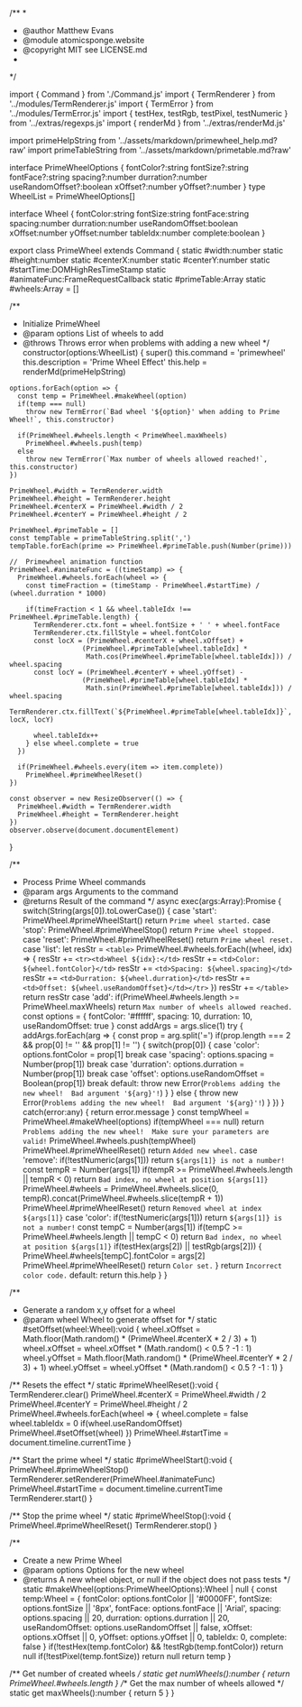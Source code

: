 /**
 * 
 * @author Matthew Evans
 * @module atomicsponge.website
 * @copyright MIT see LICENSE.md
 * 
 */

import { Command } from './Command.js'
import { TermRenderer } from '../modules/TermRenderer.js'
import { TermError } from '../modules/TermError.js'
import { testHex, testRgb, testPixel, testNumeric } from '../extras/regexps.js'
import { renderMd } from '../extras/renderMd.js'

import primeHelpString from '../assets/markdown/primewheel_help.md?raw'
import primeTableString from '../assets/markdown/primetable.md?raw'

interface PrimeWheelOptions {
  fontColor?:string
  fontSize?:string
  fontFace?:string
  spacing?:number
  durration?:number
  useRandomOffset?:boolean
  xOffset?:number
  yOffset?:number
}
type WheelList = PrimeWheelOptions[]

interface Wheel {
  fontColor:string
  fontSize:string
  fontFace:string
  spacing:number
  durration:number
  useRandomOffset:boolean
  xOffset:number
  yOffset:number
  tableIdx:number
  complete:boolean
}

export class PrimeWheel extends Command {
  static #width:number
  static #height:number
  static #centerX:number
  static #centerY:number
  static #startTime:DOMHighResTimeStamp
  static #animateFunc:FrameRequestCallback
  static #primeTable:Array<number>
  static #wheels:Array<Wheel> = []

  /**
   * Initialize PrimeWheel
   * @param options List of wheels to add
   * @throws Throws error when problems with adding a new wheel
   */
  constructor(options:WheelList) {
    super()
    this.command = 'primewheel'
    this.description = 'Prime Wheel Effect'
    this.help = renderMd(primeHelpString)

    options.forEach(option => {
      const temp = PrimeWheel.#makeWheel(option)
      if(temp === null)
        throw new TermError(`Bad wheel '${option}' when adding to Prime Wheel!`, this.constructor)

      if(PrimeWheel.#wheels.length < PrimeWheel.maxWheels)
        PrimeWheel.#wheels.push(temp)
      else
        throw new TermError(`Max number of wheels allowed reached!`, this.constructor)
    })

    PrimeWheel.#width = TermRenderer.width
    PrimeWheel.#height = TermRenderer.height
    PrimeWheel.#centerX = PrimeWheel.#width / 2
    PrimeWheel.#centerY = PrimeWheel.#height / 2

    PrimeWheel.#primeTable = []
    const tempTable = primeTableString.split(',')
    tempTable.forEach(prime => PrimeWheel.#primeTable.push(Number(prime)))

    //  Primewheel animation function
    PrimeWheel.#animateFunc = ((timeStamp) => {
      PrimeWheel.#wheels.forEach(wheel => {
        const timeFraction = (timeStamp - PrimeWheel.#startTime) / (wheel.durration * 1000)

        if(timeFraction < 1 && wheel.tableIdx !== PrimeWheel.#primeTable.length) {
          TermRenderer.ctx.font = wheel.fontSize + ' ' + wheel.fontFace
          TermRenderer.ctx.fillStyle = wheel.fontColor
          const locX = (PrimeWheel.#centerX + wheel.xOffset) +
                      (PrimeWheel.#primeTable[wheel.tableIdx] *
                       Math.cos(PrimeWheel.#primeTable[wheel.tableIdx])) / wheel.spacing
          const locY = (PrimeWheel.#centerY + wheel.yOffset) -
                      (PrimeWheel.#primeTable[wheel.tableIdx] *
                       Math.sin(PrimeWheel.#primeTable[wheel.tableIdx])) / wheel.spacing
          TermRenderer.ctx.fillText(`${PrimeWheel.#primeTable[wheel.tableIdx]}`, locX, locY)

          wheel.tableIdx++
        } else wheel.complete = true
      })

      if(PrimeWheel.#wheels.every(item => item.complete))
        PrimeWheel.#primeWheelReset()
    })

    const observer = new ResizeObserver(() => {
      PrimeWheel.#width = TermRenderer.width
      PrimeWheel.#height = TermRenderer.height
    })
    observer.observe(document.documentElement)
  }

  /**
   * Process Prime Wheel commands
   * @param args Arguments to the command
   * @returns Result of the command
   */
  async exec(args:Array<string>):Promise<string> {
    switch(String(args[0]).toLowerCase()) {
      case 'start':
        PrimeWheel.#primeWheelStart()
        return `Prime wheel started.`
      case 'stop':
        PrimeWheel.#primeWheelStop()
        return `Prime wheel stopped.`
      case 'reset':
        PrimeWheel.#primeWheelReset()
        return `Prime wheel reset.`
      case 'list':
        let resStr = `<table>`
        PrimeWheel.#wheels.forEach((wheel, idx) => {
          resStr += `<tr><td>Wheel ${idx}:</td>`
          resStr += `<td>Color: ${wheel.fontColor}</td>`
          resStr += `<td>Spacing: ${wheel.spacing}</td>`
          resStr += `<td>Durration: ${wheel.durration}</td>`
          resStr += `<td>Offset: ${wheel.useRandomOffset}</td></tr>`
        })
        resStr += `</table>`
        return resStr
      case 'add':
        if(PrimeWheel.#wheels.length >= PrimeWheel.maxWheels)
          return `Max number of wheels allowed reached.`
        const options = {
          fontColor: '#ffffff',
          spacing: 10,
          durration: 10,
          useRandomOffset: true
        }
        const addArgs = args.slice(1)
        try {
          addArgs.forEach(arg => {
            const prop = arg.split('=')
            if(prop.length === 2 && prop[0] != '' && prop[1] != '') {
              switch(prop[0]) {
                case 'color':
                  options.fontColor = prop[1]
                  break
                case 'spacing':
                  options.spacing = Number(prop[1])
                  break
                case 'durration':
                  options.durration = Number(prop[1])
                  break
                case 'offset':
                  options.useRandomOffset = Boolean(prop[1])
                  break
                default:
                  throw new Error(`Problems adding the new wheel!  Bad argument '${arg}'!`)
              }
            } else {
              throw new Error(`Problems adding the new wheel!  Bad argument '${arg}'!`)
            }
          })
        } catch(error:any) { return error.message }
        const tempWheel = PrimeWheel.#makeWheel(options)
        if(tempWheel === null) return `Problems adding the new wheel!  Make sure your parameters are valid!`
        PrimeWheel.#wheels.push(tempWheel)
        PrimeWheel.#primeWheelReset()
        return `Added new wheel.`
      case 'remove':
        if(!testNumeric(args[1])) return `${args[1]} is not a number!`
        const tempR = Number(args[1])
        if(tempR >= PrimeWheel.#wheels.length || tempR < 0)
          return `Bad index, no wheel at position ${args[1]}`
        PrimeWheel.#wheels = PrimeWheel.#wheels.slice(0, tempR).concat(PrimeWheel.#wheels.slice(tempR + 1))
        PrimeWheel.#primeWheelReset()
        return `Removed wheel at index ${args[1]}`
      case 'color':
        if(!testNumeric(args[1])) return `${args[1]} is not a number!`
        const tempC = Number(args[1])
        if(tempC >= PrimeWheel.#wheels.length || tempC < 0)
          return `Bad index, no wheel at position ${args[1]}`
        if(testHex(args[2]) || testRgb(args[2])) {
          PrimeWheel.#wheels[tempC].fontColor = args[2]
          PrimeWheel.#primeWheelReset()
          return `Color set.`
        }
        return `Incorrect color code.`
      default:
        return this.help
    }
  }

  /**
   * Generate a random x,y offset for a wheel
   * @param wheel Wheel to generate offset for
   */
  static #setOffset(wheel:Wheel):void {
    wheel.xOffset = Math.floor(Math.random() * (PrimeWheel.#centerX * 2 / 3) + 1)
    wheel.xOffset = wheel.xOffset * (Math.random() < 0.5 ? -1 : 1)
    wheel.yOffset = Math.floor(Math.random() * (PrimeWheel.#centerY * 2 / 3) + 1)
    wheel.yOffset = wheel.yOffset * (Math.random() < 0.5 ? -1 : 1)
  }

  /** Resets the effect */
  static #primeWheelReset():void {
    TermRenderer.clear()
    PrimeWheel.#centerX = PrimeWheel.#width / 2
    PrimeWheel.#centerY = PrimeWheel.#height / 2
    PrimeWheel.#wheels.forEach(wheel => {
      wheel.complete = false
      wheel.tableIdx = 0
      if(wheel.useRandomOffset) PrimeWheel.#setOffset(wheel)
    })
    PrimeWheel.#startTime = <DOMHighResTimeStamp>document.timeline.currentTime
  }

  /** Start the prime wheel */
  static #primeWheelStart():void {
    PrimeWheel.#primeWheelStop()
    TermRenderer.setRenderer(PrimeWheel.#animateFunc)
    PrimeWheel.#startTime = <DOMHighResTimeStamp>document.timeline.currentTime
    TermRenderer.start()
  }

  /** Stop the prime wheel */
  static #primeWheelStop():void {
    PrimeWheel.#primeWheelReset()
    TermRenderer.stop()
  }

  /**
   * Create a new Prime Wheel
   * @param options Options for the new wheel
   * @returns A new wheel object, or null if the object does not pass tests
   */
  static #makeWheel(options:PrimeWheelOptions):Wheel | null {
    const temp:Wheel = {
      fontColor: options.fontColor || '#0000FF',
      fontSize: options.fontSize || '8px',
      fontFace: options.fontFace || 'Arial',
      spacing: options.spacing || 20,
      durration: options.durration || 20,
      useRandomOffset: options.useRandomOffset || false,
      xOffset: options.xOffset || 0,
      yOffset: options.yOffset || 0,
      tableIdx: 0,
      complete: false
    }
    if(!testHex(temp.fontColor) && !testRgb(temp.fontColor)) return null
    if(!testPixel(temp.fontSize)) return null
    return temp
  }

  /** Get number of created wheels */
  static get numWheels():number { return PrimeWheel.#wheels.length }
  /** Get the max number of wheels allowed */
  static get maxWheels():number { return 5 }
}
